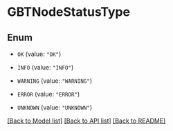 # GBTNodeStatusType

## Enum


* `OK` (value: `"OK"`)

* `INFO` (value: `"INFO"`)

* `WARNING` (value: `"WARNING"`)

* `ERROR` (value: `"ERROR"`)

* `UNKNOWN` (value: `"UNKNOWN"`)


[[Back to Model list]](../README.md#documentation-for-models) [[Back to API list]](../README.md#documentation-for-api-endpoints) [[Back to README]](../README.md)


